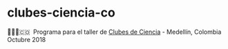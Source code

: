 # clubes-ciencia-co 

🔬👩🏻‍🇨🇴 &nbsp;Programa para el taller de [Clubes de Ciencia](https://www.dinero.com/amp/lanzan-clubes-de-ciencia-en-colombia-2018/259236) - Medellín, Colombia Octubre 2018
